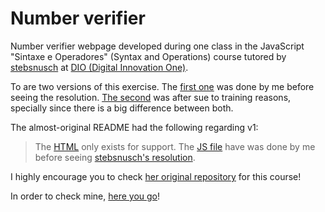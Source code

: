 # Number verifier
 Number verifier webpage developed during one class in the JavaScript "Sintaxe e Operadores" (Syntax and Operations) course tutored by [stebsnusch](https://github.com/stebsnusch) at [DIO (Digital Innovation One)](https://www.dio.me).

 To are two versions of this exercise. The [first one](https://github.com/o-Patrick/number-verifier/tree/main/v1) was done by me before seeing the resolution. [The second](https://github.com/o-Patrick/number-verifier/tree/main/v2) was after sue to training reasons, specially since there is a big difference between both.

 The almost-original README had the following regarding v1:

 > The [HTML](https://github.com/o-Patrick/number-verifier/blob/main/v1/index.html) only exists for support. The [JS file](https://github.com/o-Patrick/number-verifier/blob/main/v1/num-ver.js) have was done by me before seeing [stebsnusch's resolution](https://github.com/stebsnusch/basecamp-javascript/blob/main/sintaxe-e-operadores/comparaNumeros.js).

 I highly encourage you to check [her original repository](https://github.com/stebsnusch/basecamp-javascript/tree/main/sintaxe-e-operadores) for this course!

 In order to check mine, [here you go](https://o-patrick.github.io/number-verifier/)!